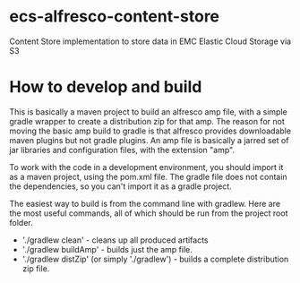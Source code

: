 # ecs-alfresco-content-store
Content Store implementation to store data in EMC Elastic Cloud Storage via S3

# How to develop and build
This is basically a maven project to build an alfresco amp file, with a simple gradle wrapper to create a distribution zip for that amp. The reason for not moving the basic amp build to gradle is that alfresco provides downloadable maven plugins but not gradle plugins. An amp file is basically a jarred set of jar libraries and configuration files, with the extension "amp".

To work with the code in a development environment, you should import it as a maven project, using the pom.xml file. The gradle file does not contain the dependencies, so you can't import it as a gradle project.

The easiest way to build is from the command line with gradlew. Here are the most useful commands, all of which should be run from the project root folder.
  - './gradlew clean' - cleans up all produced artifacts
  - './gradlew buildAmp' - builds just the amp file.
  - './gradlew distZip' (or simply './gradlew') - builds a complete distribution zip file.
  